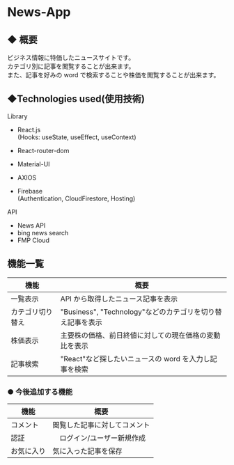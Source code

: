# News-App

## ◆ 概要

ビジネス情報に特価したニュースサイトです。\
 カテゴリ別に記事を閲覧することが出来ます。\
 また、記事を好みの word で検索することや株価を閲覧することが出来ます。

## ◆Technologies used(使用技術)

Library

- React.js\
   (Hooks: useState, useEffect, useContext)
- React-router-dom
- Material-UI
- AXIOS

- Firebase\
  (Authentication, CloudFirestore, Hosting)

API

- News API
- bing news search
- FMP Cloud

## 機能一覧

| 機能             | 概要                                                       |
| ---------------- | ---------------------------------------------------------- |
| 一覧表示         | API から取得したニュース記事を表示                         |
| カテゴリ切り替え | "Business", "Technology"などのカテゴリを切り替え記事を表示 |
| 株価表示         | 主要株の価格、前日終値に対しての現在価格の変動比を表示     |
| 記事検索         | "React"など探したいニュースの word を入力し記事を検索      |

### ● 今後追加する機能

| 機能       | 概要                         |
| ---------- | ---------------------------- |
| コメント   | 閲覧した記事に対してコメント |
| 認証       | 　ログイン/ユーザー新規作成  |
| お気に入り | 気に入った記事を保存         |
